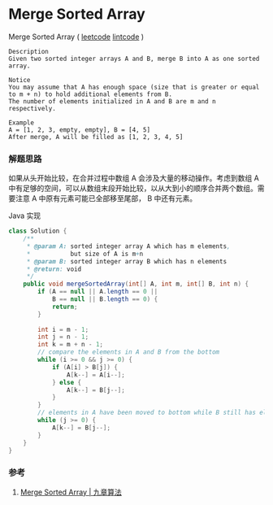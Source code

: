 #  Merge Sorted Array

 Merge Sorted Array  ( [leetcode]()  [lintcode](http://www.lintcode.com/en/problem/merge-sorted-array/#) )

```
Description
Given two sorted integer arrays A and B, merge B into A as one sorted array.

Notice
You may assume that A has enough space (size that is greater or equal to m + n) to hold additional elements from B. 
The number of elements initialized in A and B are m and n respectively.

Example
A = [1, 2, 3, empty, empty], B = [4, 5]
After merge, A will be filled as [1, 2, 3, 4, 5]
```

### 解题思路

如果从头开始比较，在合并过程中数组 A 会涉及大量的移动操作。考虑到数组 A 中有足够的空间，可以从数组末段开始比较，以从大到小的顺序合并两个数组。需要注意 A 中原有元素可能已全部移至尾部， B 中还有元素。

Java 实现

```java
class Solution {
    /**
     * @param A: sorted integer array A which has m elements, 
     *           but size of A is m+n
     * @param B: sorted integer array B which has n elements
     * @return: void
     */
    public void mergeSortedArray(int[] A, int m, int[] B, int n) {
        if (A == null || A.length == 0 ||
            B == null || B.length == 0) {
            return;        
        }
        
        int i = m - 1;
        int j = n - 1;
        int k = m + n - 1;
        // compare the elements in A and B from the bottom
        while (i >= 0 && j >= 0) {
            if (A[i] > B[j]) {
                A[k--] = A[i--];
            } else {
                A[k--] = B[j--];
            }
        }
        // elements in A have been moved to bottom while B still has elements
        while (j >= 0) {
            A[k--] = B[j--];
        }
    }
}
```



### 参考

1. [Merge Sorted Array | 九章算法](http://www.jiuzhang.com/solutions/merge-sorted-array/)